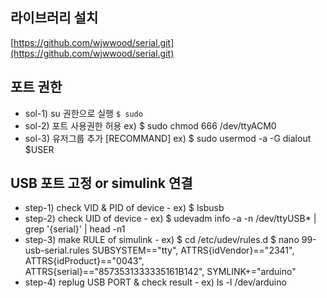
## 라이브러리 설치
[https://github.com/wjwwood/serial.git](https://github.com/wjwwood/serial.git)

## 포트 권한
 * sol-1) su 권한으로 실행
    ``` $ sudo ```
 * sol-2) 포트 사용권한 허용
    ex) $ sudo chmod 666 /dev/ttyACM0
 * sol-3) 유저그룹 추가 [RECOMMAND]
    ex) $ sudo usermod -a -G dialout $USER



## USB 포트 고정 or simulink 연결
 * step-1) check VID & PID of device
         - ex) $ lsbusb
 * step-2) check UID of device
         - ex) $ udevadm info -a -n /dev/ttyUSB* | grep '{serial}' | head -n1
 * step-3) make RULE of simulink
         - ex) $ cd /etc/udev/rules.d
               $ nano 99-usb-serial.rules
                 SUBSYSTEM=="tty", ATTRS{idVendor}=="2341", ATTRS{idProduct}=="0043", ATTRS{serial}=="8573531333335161B142", SYMLINK+="arduino"
 * step-4) replug USB PORT & check result
         - ex) ls -l /dev/arduino
